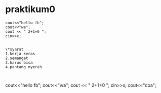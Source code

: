# praktikum0




````
cout<<"hello fb";
cout<<"wa";
cout << " 2+1=0 ";
cin>>x;


\*syarat
1.kerja keras
2.semangat
3.harus bisa
4.pantang nyerah



````
cout<<"hello fb";
cout<<"wa";
cout << " 2+1=0 ";
cin>>x;
cout<<"doa";
````

